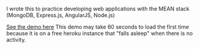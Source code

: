 I wrote this to practice developing web applications with the MEAN stack (MongoDB, Express.js, AngularJS, Node.js)

[See the demo here](http://fire-habit-tracker.herokuapp.com/) This demo may take 60 seconds to load the first time because it is on a free heroku instance that "falls asleep" when there is no activity.
